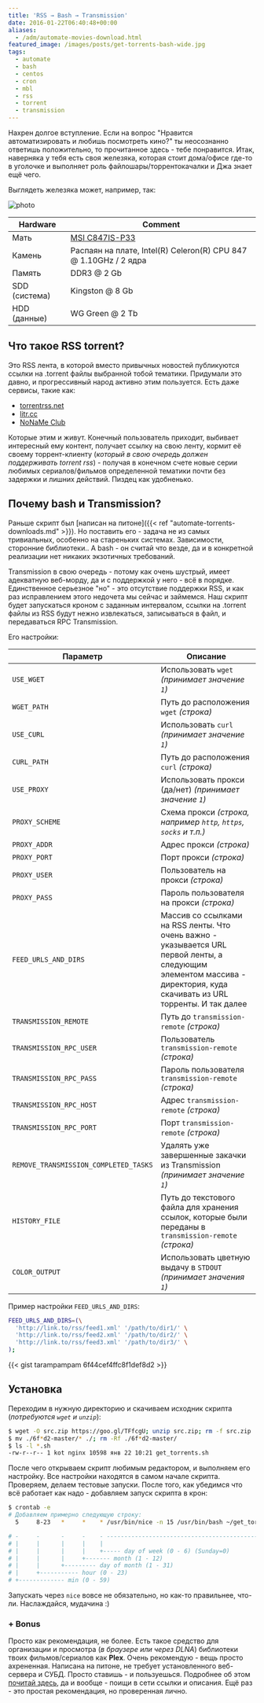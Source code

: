 ```yaml
---
title: 'RSS → Bash → Transmission'
date: 2016-01-22T06:40:48+00:00
aliases:
  - /adm/automate-movies-download.html
featured_image: /images/posts/get-torrents-bash-wide.jpg
tags:
  - automate
  - bash
  - centos
  - cron
  - mbl
  - rss
  - torrent
  - transmission
---
```


Нахрен долгое вступление. Если на вопрос "Нравится автоматизировать и любишь посмотреть кино?" ты неосознанно ответишь положительно, то прочитанное здесь - тебе понравится. Итак, наверняка у тебя есть своя железяка, которая стоит дома/офисе где-то в уголочке и выполняет роль файлошары/торрентокачалки и Джа знает ещё чего.

<!--more-->

Выглядеть железяка может, например, так:

![photo](https://hsto.org/webt/jh/6r/op/jh6ropq-xh3wzvjgerxtpi_06t4.jpeg)

Hardware      | Comment
------------- | -----
Мать          | [MSI C847IS-P33](http://ru.msi.com/product/motherboard/C847ISP33.html#hero-overview)
Камень        | Распаян на плате, Intel(R) Celeron(R) CPU 847 @ 1.10GHz / 2 ядра
Память        | DDR3 @ 2 Gb
SDD (система) | Kingston @ 8 Gb
HDD (данные)  | WG Green @ 2 Tb

## Что такое RSS torrent?

Это RSS лента, в которой вместо привычных новостей публикуются ссылки на .torrent файлы выбранной тобой тематики. Придумали это давно, и прогрессивный народ активно этим пользуется. Есть даже сервисы, такие как:

* [torrentrss.net](http://torrentrss.net/)
* [litr.cc](http://litr.cc/)
* [NoNaMe Club](http://nnm-club.me/forum/viewtopic.php?t=192770)

Которые этим и живут. Конечный пользователь приходит, выбивает интересный ему контент, получает ссылку на свою ленту, кормит её своему торрент-клиенту (_который в свою очередь должен поддерживать torrent rss_) - получая в конечном счете новые серии любимых сериалов/фильмов определенной тематики почти без задержки и лишних действий. Пиздец как удобненько.

## Почему bash и Transmission?

Раньше скрипт был [написан на питоне]({{< ref "automate-torrents-downloads.md" >}}). Но поставить его - задача не из самых тривиальных, особенно на стареньких системах. Зависимости, сторонние библиотеки.. А bash - он считай что везде, да и в конкретной реализации нет никаких экзотичных требований.

Transmission в свою очередь - потому как очень шустрый, имеет адекватную веб-морду, да и с поддержкой у него - всё в порядке. Единственное серьезное "но" - это отсутствие поддержки RSS, и как раз исправлением этого недочета мы сейчас и займемся. Наш скрипт будет запускаться кроном с заданным интервалом, ссылки на .torrent файлы из RSS будут нежно извлекаться, записываться в файл, и передаваться RPC Transmission.

Его настройки:

Параметр | Описание
-------- | --------
`USE_WGET` | Использовать `wget` _(принимает значение `1`)_
`WGET_PATH` | Путь до расположения `wget` _(строка)_
`USE_CURL` | Использовать `curl` _(принимает значение `1`)_
`CURL_PATH` | Путь до расположения `curl` _(строка)_
`USE_PROXY` | Использовать прокси (да/нет) _(принимает значение `1`)_
`PROXY_SCHEME` | Схема прокси _(строка, например `http`, `https`, `socks` и т.п.)_
`PROXY_ADDR` | Адрес прокси _(строка)_
`PROXY_PORT` | Порт прокси _(строка)_
`PROXY_USER` | Пользователь на прокси _(строка)_
`PROXY_PASS` | Пароль пользователя на прокси _(строка)_
`FEED_URLS_AND_DIRS` | Массив со ссылками на RSS ленты. Что очень важно - указывается URL первой ленты, а следующим элементом массива - директория, куда скачивать из URL торренты. И так далее
`TRANSMISSION_REMOTE` | Путь до `transmission-remote` _(строка)_
`TRANSMISSION_RPC_USER` | Пользователь `transmission-remote` _(строка)_
`TRANSMISSION_RPC_PASS` | Пароль пользователя `transmission-remote` _(строка)_
`TRANSMISSION_RPC_HOST` | Адрес `transmission-remote` _(строка)_
`TRANSMISSION_RPC_PORT` | Порт `transmission-remote` _(строка)_
`REMOVE_TRANSMISSION_COMPLETED_TASKS` | Удалять уже завершенные закачки из Transmission _(принимает значение `1`)_
`HISTORY_FILE` | Путь до текстового файла для хранения ссылок, которые были переданы в `transmission-remote` _(строка)_
`COLOR_OUTPUT` | Использовать цветную выдачу в `STDOUT` _(принимает значения `1`)_

Пример настройки `FEED_URLS_AND_DIRS`:

```bash
FEED_URLS_AND_DIRS=(\
  'http://link.to/rss/feed1.xml' '/path/to/dir1/' \
  'http://link.to/rss/feed2.xml' '/path/to/dir2/' \
  'http://link.to/rss/feed3.xml' '/path/to/dir3/' \
);
```

{{< gist tarampampam 6f44cef4ffc8f1def8d2 >}}

## Установка

Переходим в нужную директорию и скачиваем исходник скрипта (_потребуются `wget` и `unzip`_):

```bash
$ wget -O src.zip https://goo.gl/TFfcgU; unzip src.zip; rm -f src.zip
$ mv ./6f*d2-master/* ./; rm -Rf ./6f*d2-master/
$ ls -l *.sh
-rw-r--r-- 1 kot nginx 10598 янв 22 10:21 get_torrents.sh
```

После чего открываем скрипт любимым редактором, и выполняем его настройку. Все настройки находятся в самом начале скрипта. Проверяем, делаем тестовые запуски. После того, как убедимся что всё работает как надо - добавляем запуск скрипта в крон:

```bash
$ crontab -e
# Добавляем примерно следующую строку:
  5     8-23   *     *    * /usr/bin/nice -n 15 /usr/bin/bash ~/get_torrents.sh

# -     -      -     -    - ----------------------------------------------------------------
# |     |      |     |    |
# |     |      |     |    +----- day of week (0 - 6) (Sunday=0)
# |     |      |     +------- month (1 - 12)
# |     |      +--------- day of month (1 - 31)
# |     +----------- hour (0 - 23)
# +------------- min (0 - 59)
```

Запускать через `nice` вовсе не обязательно, но как-то правильнее, что-ли. Наслаждайся, мудачина :)

### + Bonus

Просто как рекомендация, не более. Есть такое средство для организации и просмотра (_в браузере или через DLNA_) библиотеки твоих фильмов/сериалов как **Plex**. Очень рекомендую - вещь просто ахрененная. Написана на питоне, не требует установленного веб-сервера и СУБД. Просто ставишь - и пользуешься. Подробнее об этом [почитай здесь](https://plex.tv/features), да и вообще - поищи в сети ссылки и описания. Ещё раз - это простая рекомендация, но проверенная лично.

